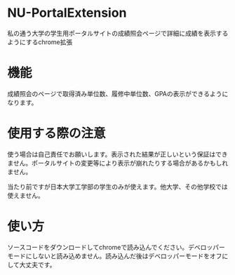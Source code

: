 # NU-PortalExtension
私の通う大学の学生用ポータルサイトの成績照会ページで詳細に成績を表示するようにするchrome拡張

# 機能
成績照会のページで取得済み単位数、履修中単位数、GPAの表示ができるようになります。
# 使用する際の注意
使う場合は自己責任でお願いします。表示された結果が正しいという保証はできません。ポータルサイトの変更等により表示が崩れたりする場合があるかもしれません。

当たり前ですが日本大学工学部の学生のみが使えます。他大学、その他学校では使えません。
# 使い方
ソースコードをダウンロードしてchromeで読み込んでください。デベロッパーモードにしないと読み込めません。読み込んだ後はデベロッパーモードをオフにして大丈夫です。
